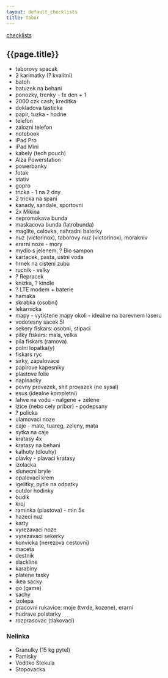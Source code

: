 ```yaml
---
layout: default_checklists
title: Tabor
---
```


[checklists](.)

## {{page.title}}

- taborovy spacak
- 2 karimatky (? kvalitni)
- batoh
- batuzek na behani
- ponozky, trenky - 1x den + 1
- 2000 czk cash, kreditka
- dokladova tasticka
- papir, tuzka - hodne
- telefon
- zalozni telefon
- notebook
- iPad Pro
- iPad Mini
- kabely (tech pouch)
- Alza Powerstation
- powerbanky
- fotak
- stativ
- gopro
- tricka - 1 na 2 dny
- 2 tricka na spani
- kanady, sandale, sportovni
- 2x Mikina
- nepromokava bunda
- maskacova bunda (latrobunda)
- maglite, celovka, nahradni baterky
- nuz (victorinox), taborovy nuz (victorinox), morakniv
- erarni noze - mory
- mydlo s jelenem, ? Bio sampon
- kartacek, pasta, ustni voda
- hrnek na cisteni zubu
- rucnik - velky
- ? Repracek
- knizka, ? kindle
- ? LTE modem + baterie
- hamaka
- skrabka (osobni)
- lekarnicka
- mapy - vytistene mapy okoli - idealne na barevnem laseru
- vodotesny sacek 5l
- sekery fiskars: osobni, stipaci
- pilky fiskars: mala, velka
- pila fiskars (ramova)
- polni lopatka(y)
- fiskars ryc
- sirky, zapalovace
- papirove kapesniky
- plastove folie
- napinacky
- pevny provazek, shit provazek (ne sysal)
- esus (idealne kompletni)
- lahve na vodu - nalgene + zelene
- lzice (nebo cely pribor) - podepsany
- ? policka
- ulamovaci noze
- caje - mate, tuareg, zeleny, mata
- sytka na caje
- kratasy 4x
- kratasy na behani
- kalhoty (dlouhy)
- plavky - plavaci kratasy
- izolacka
- slunecni bryle
- opalovaci krem
- igelitky, pytle na odpatky
- outdor hodinky
- budik
- kroj
- raminka (plastova) - min 5x
- hazeci nuz
- karty
- vyrezavaci noze
- vyrezavaci sekerky
- konvicka (nerezova cestovni)
- maceta
- destnik
- slackline
- karabiny
- platene tasky
- ikea sacky
- go (game)
- sachy
- izolepa
- pracovni rukavice: moje (tvrde, kozene), erarni
- hudrave polstarky
- rozprasovac (tlakovaci)

### Nelinka

- Granulky (15 kg pytel)
- Pamlsky
- Voditko Stekula
- Stopovacka
